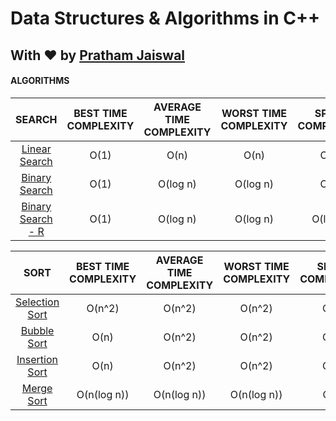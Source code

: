 # Data Structures & Algorithms in C++

## With ♥ by [Pratham Jaiswal](https://linkedin.com/in/pr47h4m)

#### ALGORITHMS

|                                 SEARCH                                  | BEST TIME COMPLEXITY | AVERAGE TIME COMPLEXITY | WORST TIME COMPLEXITY | SPACE COMPLEXITY |
| :---------------------------------------------------------------------: | :------------------: | :---------------------: | :-------------------: | :--------------: |
|        [Linear Search](./Algorithms/Searching/linear_search.cpp)        |         O(1)         |          O(n)           |         O(n)          |       O(1)       |
|        [Binary Search](./Algorithms/Searching/binary_search.cpp)        |         O(1)         |        O(log n)         |       O(log n)        |       O(1)       |
| [Binary Search - R](./Algorithms/Searching/binary_search_recursive.cpp) |         O(1)         |        O(log n)         |       O(log n)        |     O(log n)     |

|                           SORT                            | BEST TIME COMPLEXITY | AVERAGE TIME COMPLEXITY | WORST TIME COMPLEXITY | SPACE COMPLEXITY |
| :-------------------------------------------------------: | :------------------: | :---------------------: | :-------------------: | :--------------: |
| [Selection Sort](./Algorithms/Sorting/selection_sort.cpp) |        O(n^2)        |         O(n^2)          |        O(n^2)         |       O(1)       |
|    [Bubble Sort](./Algorithms/Sorting/bubble_sort.cpp)    |         O(n)         |         O(n^2)          |        O(n^2)         |       O(1)       |
| [Insertion Sort](./Algorithms/Sorting/selection_sort.cpp) |         O(n)         |         O(n^2)          |        O(n^2)         |       O(1)       |
|                      [Merge Sort]()                       |     O(n(log n))      |       O(n(log n))       |      O(n(log n))      |       O(n)       |
